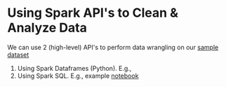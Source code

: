 # Using Spark API's to Clean & Analyze Data

We can use 2 (high-level) API's to perform data wrangling on our [sample dataset](./sparkify_log_small.json)
1. Using Spark Dataframes (Python). E.g., 
2. Using Spark SQL. E.g., example [notebook](dataWrangling_SQL.ipynb)